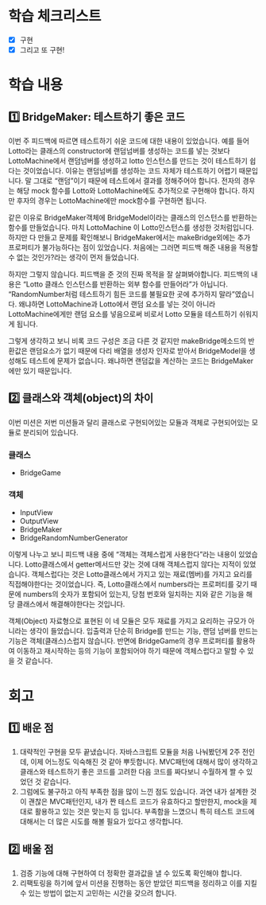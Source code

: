 # 학습 체크리스트

- [x] 구현
- [x] 그리고 또 구현!

# 학습 내용

## 1️⃣ BridgeMaker: 테스트하기 좋은 코드

이번 주 피드백에 따르면 테스트하기 쉬운 코드에 대한 내용이 있었습니다. 예를 들어 Lotto라는 클래스의 constructor에 랜덤넘버를 생성하는 코드를 넣는 것보다 LottoMachine에서 랜덤넘버를 생성하고 lotto 인스턴스를 만드는 것이 테스트하기 쉽다는 것이었습니다. 이유는 랜덤넘버를 생성하는 코드 자체가 테스트하기 어렵기 때문입니다. 말 그대로 “랜덤”이기 때문에 테스트에서 결과를 정해주어야 합니다. 전자의 경우는 해당 mock 함수를 Lotto와 LottoMachine에도 추가적으로 구현해야 합니다. 하지만 후자의 경우는 LottoMachine에만 mock함수를 구현하면 됩니다.

같은 이유로 BridgeMaker객체에 BridgeModel이라는 클래스의 인스턴스를 반환하는 함수를 만들었습니다. 마치 LottoMachine 이 Lotto인스턴스를 생성한 것처럼입니다. 하지만 다 만들고 문제를 확인해보니 BridgeMaker에서는 makeBridge외에는 추가 프로퍼티가 불가능하다는 점이 있었습니다. 처음에는 그러면 피드백 해준 내용을 적용할 수 없는 것인가?라는 생각이 먼저 들었습니다.

하지만 그렇지 않습니다. 피드백을 준 것의 진짜 목적을 잘 살펴봐야합니다. 피드백의 내용은 “Lotto 클래스 인스턴스를 반환하는 외부 함수를 만들어라”가 아닙니다. “RandomNumber처럼 테스트하기 힘든 코드를 불필요한 곳에 추가하지 말라”였습니다. 왜냐하면 LottoMachine과 Lotto에서 랜덤 요소를 넣는 것이 아니라 LottoMachine에게만 랜덤 요소를 넣음으로써 비로서 Lotto 모듈을 테스트하기 쉬워지게 됩니다.

그렇게 생각하고 보니 비록 코드 구성은 조금 다른 것 같지만 makeBridge메소드의 반환값은 랜덤요소가 없기 때문에 다리 배열을 생성자 인자로 받아서 BridgeModel을 생성해도 테스트에 문제가 없습니다. 왜냐하면 랜덤값을 계산하는 코드는 BridgeMaker에만 있기 때문입니다.

## 2️⃣ 클래스와 객체(object)의 차이

이번 미션은 저번 미션들과 달리 클래스로 구현되어있는 모듈과 객체로 구현되어있는 모듈로 분리되어 있습니다.

### 클래스

- BridgeGame

### 객체

- InputView
- OutputView
- BridgeMaker
- BridgeRandomNumberGenerator

이렇게 나누고 보니 피드백 내용 중에 “객체는 객체스럽게 사용한다”라는 내용이 있었습니다. Lotto클래스에서 getter메서드만 갖는 것에 대해 객체스럽지 않다는 지적이 있었습니다. 객체스럽다는 것은 Lotto클래스에서 가지고 있는 재료(멤버)를 가지고 요리를 직접해야한다는 것이었습니다. 즉, Lotto클래스에서 numbers라는 프로퍼티를 갖기 때문에 numbers의 숫자가 포함되어 있는지, 당첨 번호와 일치하는 지와 같은 기능을 해당 클래스에서 해결해야한다는 것입니다.

객체(Object) 자료형으로 표현된 이 네 모듈은 모두 재료를 가지고 요리하는 규모가 아니라는 생각이 들었습니다. 입출력과 단순히 Bridge를 만드는 기능, 랜덤 넘버를 만드는 기능은 객체(클래스)스럽지 않습니다. 반면에 BridgeGame의 경우 프로퍼티를 활용하여 이동하고 재시작하는 등의 기능이 포함되어야 하기 때문에 객체스럽다고 말할 수 있을 것 같습니다.

# 회고

## 1️⃣ 배운 점

1. 대략적인 구현을 모두 끝냈습니다. 자바스크립트 모듈을 처음 나눠봤던게 2주 전인데, 이제 어느정도 익숙해진 것 같아 뿌듯합니다. MVC패턴에 대해서 많이 생각하고 클래스와 테스트하기 좋은 코드를 고려한 다음 코드를 짜다보니 수월하게 짤 수 있었던 것 같습니다.
2. 그럼에도 불구하고 아직 부족한 점을 많이 느낀 점도 있습니다. 과연 내가 설계한 것이 괜찮은 MVC패턴인지, 내가 짠 테스트 코드가 유효하다고 할만한지, mock을 제대로 활용하고 있는 것은 맞는지 등 입니다. 부족함을 느꼈으니 특히 테스트 코드에 대해서는 더 많은 시도를 해볼 필요가 있다고 생각합니다.

## 2️⃣ 배울 점

1. 검증 기능에 대해 구현하여 더 정확한 결과값을 낼 수 있도록 확인해야 합니다.
2. 리팩토링을 하기에 앞서 미션을 진행하는 동안 받았던 피드백을 정리하고 이를 지킬 수 있는 방법이 없는지 고민하는 시간을 갖으려 합니다.
